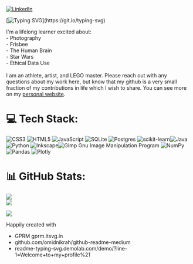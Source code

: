 [![LinkedIn](https://img.shields.io/badge/LinkedIn-%230077B5.svg?logo=linkedin&logoColor=white)](https://linkedin.com/in/treyscheid)

[![Typing SVG](https://readme-typing-svg.demolab.com?font=Amiri&duration=4750&pause=500&color=2EF77C&multiline=true&width=435&height=95&lines=Welcome+to+my+profile!;My+name+is+Trey+Scheid.;Please+explore+about+me%2C+my+projects+and+my+articles!)](https://git.io/typing-svg)

I'm a lifelong learner excited about:<br>- Photography<br>- Frisbee<br>- The Human Brain<br>- Star Wars<br>- Ethical Data Use<br><br>I am an athlete, artist, and LEGO master. Please reach out with any questions about my work here, but know that my github is a very small fraction of my contributions in life which I wish to share. You can see more on my [personal website](https://trey-scheid.github.io/).

# 💻 Tech Stack:
![CSS3](https://img.shields.io/badge/css3-%231572B6.svg?style=for-the-badge&logo=css3&logoColor=white) ![HTML5](https://img.shields.io/badge/html5-%23E34F26.svg?style=for-the-badge&logo=html5&logoColor=white) ![JavaScript](https://img.shields.io/badge/javascript-%23323330.svg?style=for-the-badge&logo=javascript&logoColor=%23F7DF1E) ![SQLite](https://img.shields.io/badge/sqlite-%2307405e.svg?style=for-the-badge&logo=sqlite&logoColor=white) ![Postgres](https://img.shields.io/badge/postgres-%23316192.svg?style=for-the-badge&logo=postgresql&logoColor=white) ![scikit-learn](https://img.shields.io/badge/scikit--learn-%23F7931E.svg?style=for-the-badge&logo=scikit-learn&logoColor=white)![Java](https://img.shields.io/badge/java-%23ED8B00.svg?style=for-the-badge&logo=java&logoColor=white) ![Python](https://img.shields.io/badge/python-3670A0?style=for-the-badge&logo=python&logoColor=ffdd54) ![Inkscape](https://img.shields.io/badge/Inkscape-e0e0e0?style=for-the-badge&logo=inkscape&logoColor=080A13)![Gimp Gnu Image Manipulation Program](https://img.shields.io/badge/Gimp-657D8B?style=for-the-badge&logo=gimp&logoColor=FFFFFF) ![NumPy](https://img.shields.io/badge/numpy-%23013243.svg?style=for-the-badge&logo=numpy&logoColor=white) ![Pandas](https://img.shields.io/badge/pandas-%23150458.svg?style=for-the-badge&logo=pandas&logoColor=white) ![Plotly](https://img.shields.io/badge/Plotly-%233F4F75.svg?style=for-the-badge&logo=plotly&logoColor=white)

<!-- # 📝 Medium Articles -->
<!-- [![Trey Scheid Medium](https://github-readme-medium.vercel.app/?username=treyscheid&limit=3)](https://medium.com/@treyscheid) -->
<!-- <br>showing 3 most recent<br> -->

# 📊 GitHub Stats:
![](https://github-readme-stats.vercel.app/api?username=Trey-Scheid&theme=dark&hide_border=true&include_all_commits=true&count_private=true)<br/>
![](https://github-readme-stats.vercel.app/api/top-langs/?username=Trey-Scheid&theme=dark&hide_border=true&include_all_commits=true&count_private=true&layout=compact)

[![](https://visitcount.itsvg.in/api?id=Trey-Scheid&icon=5&color=0)](https://visitcount.itsvg.in)

Happily created with 
- GPRM gprm.itsvg.in
- github.com/omidnikrah/github-readme-medium
- readme-typing-svg.demolab.com/demo/?line-1=Welcome+to+my+profile%21
